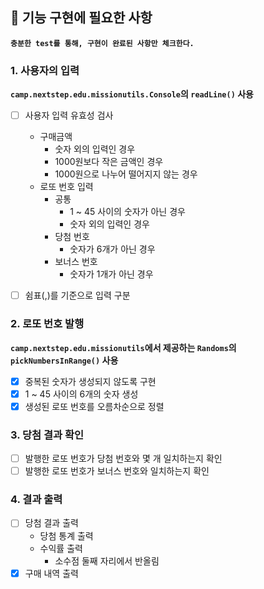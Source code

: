 ## 🚀 기능 구현에 필요한 사항
**`충분한 test를 통해, 구현이 완료된 사항만 체크한다.`**

### 1. 사용자의 입력
**`camp.nextstep.edu.missionutils.Console`의 `readLine()` 사용**
- [ ] 사용자 입력 유효성 검사
  * 구매금액
    * 숫자 외의 입력인 경우
    * 1000원보다 작은 금액인 경우
    * 1000원으로 나누어 떨어지지 않는 경우
  * 로또 번호 입력
    * 공통
      * 1 ~ 45 사이의 숫자가 아닌 경우
      * 숫자 외의 입력인 경우
    * 당첨 번호
      * 숫자가 6개가 아닌 경우
    * 보너스 번호
      * 숫자가 1개가 아닌 경우
    
- [ ] 쉼표(,)를 기준으로 입력 구분

### 2. 로또 번호 발행
**`camp.nextstep.edu.missionutils`에서 제공하는 `Randoms`의 `pickNumbersInRange()` 사용**
- [X] 중복된 숫자가 생성되지 않도록 구현
- [X] 1 ~ 45 사이의 6개의 숫자 생성
- [X] 생성된 로또 번호를 오름차순으로 정렬

### 3. 당첨 결과 확인
- [ ] 발행한 로또 번호가 당첨 번호와 몇 개 일치하는지 확인
- [ ] 발행한 로또 번호가 보너스 번호와 일치하는지 확인

### 4. 결과 출력
- [ ] 당첨 결과 출력
  * 당첨 통계 출력
  * 수익률 출력
    * 소수점 둘째 자리에서 반올림
- [X] 구매 내역 출력
